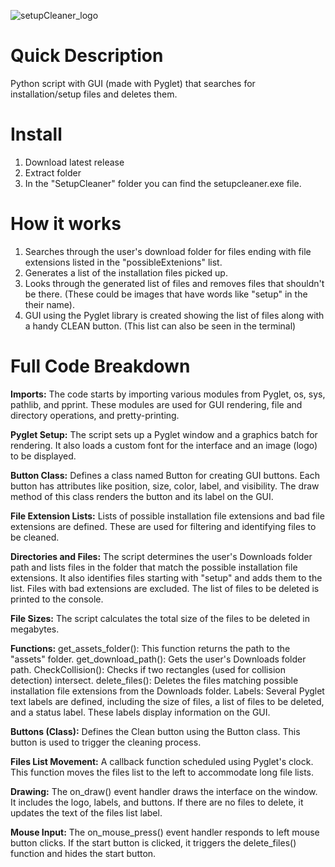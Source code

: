 ![setupCleaner_logo](https://github.com/urboirad/SetupCleaner/assets/97897450/70760984-0454-48ca-b3ca-07bbe1054133)

# Quick Description
Python script with GUI (made with Pyglet) that searches for installation/setup files and deletes them.

# Install
1. Download latest release
2. Extract folder
3. In the "SetupCleaner" folder you can find the setupcleaner.exe file.

# How it works
1. Searches through the user's download folder for files ending with file extensions listed in the "possibleExtenions" list.
2. Generates a list of the installation files picked up.
3. Looks through the generated list of files and removes files that shouldn't be there. (These could be images that have words like "setup" in the their name).
4. GUI using the Pyglet library is created showing the list of files along with a handy CLEAN button. (This list can also be seen in the terminal)


# Full Code Breakdown
**Imports:**
The code starts by importing various modules from Pyglet, os, sys, pathlib, and pprint. These modules are used for GUI rendering, file and directory operations, and pretty-printing.

**Pyglet Setup:**
The script sets up a Pyglet window and a graphics batch for rendering. It also loads a custom font for the interface and an image (logo) to be displayed.

**Button Class:**
Defines a class named Button for creating GUI buttons. Each button has attributes like position, size, color, label, and visibility. The draw method of this class renders the button and its label on the GUI.

**File Extension Lists:**
Lists of possible installation file extensions and bad file extensions are defined. These are used for filtering and identifying files to be cleaned.

**Directories and Files:**
The script determines the user's Downloads folder path and lists files in the folder that match the possible installation file extensions. It also identifies files starting with "setup" and adds them to the list. Files with bad extensions are excluded. The list of files to be deleted is printed to the console.

**File Sizes:**
The script calculates the total size of the files to be deleted in megabytes.

**Functions:**
get_assets_folder(): This function returns the path to the "assets" folder.
get_download_path(): Gets the user's Downloads folder path.
CheckCollision(): Checks if two rectangles (used for collision detection) intersect.
delete_files(): Deletes the files matching possible installation file extensions from the Downloads folder.
Labels: Several Pyglet text labels are defined, including the size of files, a list of files to be deleted, and a status label. These labels display information on the GUI.

**Buttons (Class):**
Defines the Clean button using the Button class. This button is used to trigger the cleaning process.

**Files List Movement:** 
A callback function scheduled using Pyglet's clock. This function moves the files list to the left to accommodate long file lists.

**Drawing:**
The on_draw() event handler draws the interface on the window. It includes the logo, labels, and buttons. If there are no files to delete, it updates the text of the files list label.

**Mouse Input:**
The on_mouse_press() event handler responds to left mouse button clicks. If the start button is clicked, it triggers the delete_files() function and hides the start button.